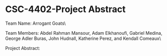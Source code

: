 # CSC-4402-Project Abstract

Team Name: Arrogant Goats\\

Team Members: Abdel Rahman Mansour, Adam Elkhanoufi, Gabriel Medina, George Adler Buras, John Hudnall, Katherine Perez, and Kendall Comeaux\\

Project Abstract:
